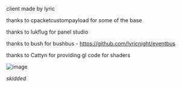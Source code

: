 client made by lyric

thanks to cpacketcustompayload for some of the base 

thanks to lukflug for panel studio

thanks to bush for bushbus - https://github.com/lyricnight/eventbus

thanks to Cattyn for providing gl code for shaders

![image](https://github.com/lyricnight/infinity/assets/79311706/bce65072-1206-4dfa-875f-6fa4e79a9cec)

_skidded_
